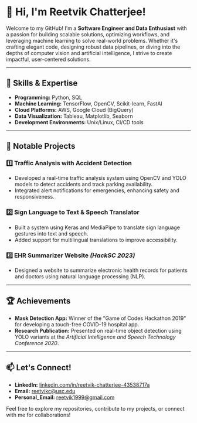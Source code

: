 # 👋 Hi, I'm Reetvik Chatterjee!  

Welcome to my GitHub! I'm a **Software Engineer and Data Enthusiast** with a passion for building scalable solutions, optimizing workflows, and leveraging machine learning to solve real-world problems. Whether it's crafting elegant code, designing robust data pipelines, or diving into the depths of computer vision and artificial intelligence, I strive to create impactful, user-centered solutions.

---

## 🚀 Skills & Expertise  
- **Programming:** Python, SQL  
- **Machine Learning:** TensorFlow, OpenCV, Scikit-learn, FastAI  
- **Cloud Platforms:** AWS, Google Cloud (BigQuery)  
- **Data Visualization:** Tableau, Matplotlib, Seaborn  
- **Development Environments:** Unix/Linux, CI/CD tools  

---

## 🌟 Notable Projects  
### 1️⃣ **Traffic Analysis with Accident Detection**  
- Developed a real-time traffic analysis system using OpenCV and YOLO models to detect accidents and track parking availability.  
- Integrated alert notifications for emergencies, enhancing safety and responsiveness.  

### 2️⃣ **Sign Language to Text & Speech Translator**  
- Built a system using Keras and MediaPipe to translate sign language gestures into text and speech.  
- Added support for multilingual translations to improve accessibility.  

### 3️⃣ **EHR Summarizer Website** *(HackSC 2023)*  
- Designed a website to summarize electronic health records for patients and doctors using natural language processing (NLP).  

---

## 🏆 Achievements  
- **Mask Detection App:** Winner of the "Game of Codes Hackathon 2019" for developing a touch-free COVID-19 hospital app.  
- **Research Publication:** Presented on real-time object detection using YOLO variants at the *Artificial Intelligence and Speech Technology Conference 2020*.  

---

## 📫 Let's Connect!  
- **LinkedIn:** [linkedin.com/in/reetvik-chatterjee-43538717a](https://www.linkedin.com/in/reetvik-chatterjee-43538717a)  
- **Email:** reetvikc@usc.edu
- **Personal_Email:** reetvik1999@gmail.com

Feel free to explore my repositories, contribute to my projects, or connect with me for collaborations!
